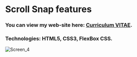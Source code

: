 # Scroll Snap features #
### You can view my web-site here: [Curriculum VITAE](https://zorger27.github.io). ###
### Technologies: HTML5, CSS3, FlexBox CSS. ###
![Screen_4](https://user-images.githubusercontent.com/30940416/169624437-5a6dc51c-ed47-4768-bf1d-15d95f5df280.gif)

